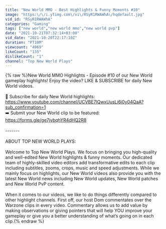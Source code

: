 ```yaml
---
title: "New World MMO - Best Highlights & Funny Moments #10"
image: "https:\/\/i.ytimg.com\/vi\/RSyR1RWAWhA\/hqdefault.jpg"
vid_id: "RSyR1RWAWhA"
categories: "Gaming"
tags: ["new world","new world mmo","new world pvp"]
date: "2021-10-21T07:32:14+03:00"
vid_date: "2021-10-20T22:17:10Z"
duration: "PT10M"
viewcount: "4969"
likeCount: "135"
dislikeCount: "1"
channel: "Top New World Plays"
---
```

{% raw %}New World MMO Highlights - Episode #10 of our New World gameplay highlights! Enjoy the video? LIKE &amp; SUBSCRIBE for daily New World videos.<br /><br />🔔 Subscribe for daily New World highlights: <a rel="nofollow" target="blank" href="https://www.youtube.com/channel/UCVBE7lQwxUusLi6i0y04QaA?sub_confirmation=1">https://www.youtube.com/channel/UCVBE7lQwxUusLi6i0y04QaA?sub_confirmation=1</a><br />➡️ Submit your New World clip to be featured: <a rel="nofollow" target="blank" href="https://forms.gle/ge7jybqhYR4dHQ2R8">https://forms.gle/ge7jybqhYR4dHQ2R8</a><br /><br />-------<br /><br />ABOUT TOP NEW WORLD PLAYS:<br /><br />Welcome to Top New World Plays. We focus on bringing you high-quality and well-edited New World highlights &amp; funny moments. Our dedicated team of highly-skilled video editors add transformative edits to each clip including subtitles, zooms, crops, music and speed adjustments. While we mainly focus on highlights, our New World videos also provide you with the latest New World news including New World updates, New World patches and New World PvP content.<br /><br />When it comes to our videos, we like to do things differently compared to other highlight channels. First off, our host Dom commentates over the Warzone clips in every video. Commentary allows us to add value by making observations or giving pointers that will help YOU improve your gameplay or give you a better understanding of what’s going on in each clip.{% endraw %}
